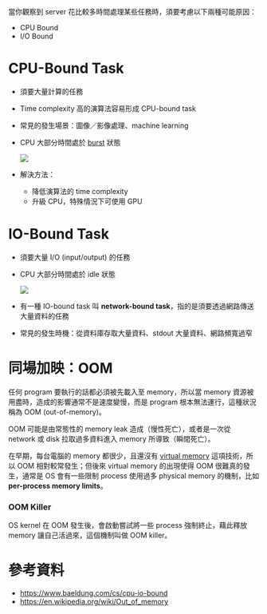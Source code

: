 當你觀察到 server 花比較多時間處理某些任務時，須要考慮以下兩種可能原因：

- CPU Bound
- I/O Bound

# CPU-Bound Task

- 須要大量計算的任務
- Time complexity 高的演算法容易形成 CPU-bound task
- 常見的發生場景：圖像／影像處理、machine learning
- CPU 大部分時間處於 [burst](</Operating System/CPU Scheduling.draft.md>) 狀態

    ![](<https://raw.githubusercontent.com/Jamison-Chen/KM-software/master/img/cpu-bound-task.png>)

- 解決方法：
    - 降低演算法的 time complexity
    - 升級 CPU，特殊情況下可使用 GPU

# IO-Bound Task

- 須要大量 I/O (input/output) 的任務
- CPU 大部分時間處於 idle 狀態

    ![](<https://raw.githubusercontent.com/Jamison-Chen/KM-software/master/img/io-bound-task.png>)

- 有一種 IO-bound task 叫 **network-bound task**，指的是須要透過網路傳送大量資料的任務
- 常見的發生時機：從資料庫存取大量資料、stdout 大量資料、網路頻寬過窄

# 同場加映：OOM

任何 program 要執行的話都必須被先載入至 memory，所以當 memory 資源被用盡時，造成的影響通常不是速度變慢，而是 program 根本無法運行，這種狀況稱為 OOM (out-of-memory)。

OOM 可能是由常態性的 memory leak 造成（慢性死亡），或者是一次從 network 或 disk 拉取過多資料進入 memory 所導致（瞬間死亡）。

在早期，每台電腦的 memory 都很少，且還沒有 [virtual memory](</Operating System/Memory Management.draft.md#Virtual Memory>) 這項技術，所以 OOM 相對較常發生；但後來 virtual memory 的出現使得 OOM 很難真的發生，通常是 OS 會有一些限制 process 使用過多 physical memory 的機制，比如 **per-process memory limits**。

### OOM Killer

OS kernel 在 OOM 發生後，會啟動嘗試將一些 process 強制終止，藉此釋放 memory 讓自己活過來，這個機制叫做 OOM killer。

# 參考資料

- <https://www.baeldung.com/cs/cpu-io-bound>
- <https://en.wikipedia.org/wiki/Out_of_memory>
